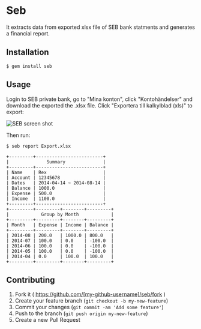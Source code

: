 # Seb

It extracts data from exported xlsx file of SEB bank statments and generates a financial report.

## Installation

    $ gem install seb

## Usage

Login to SEB private bank, go to "Mina konton", click "Kontohändelser" and download the exported the .xlsx file.
Click "Exportera till kalkylblad (xls)" to export:

![SEB screen shot](https://api0-ams1.monosnap.com/static/IutKg0hszJuCy6SF9pqneLYrP0pHAD.png)

Then run:

    $ seb report Export.xlsx
    
    +---------+-------------------------+
    |              Summary              |
    +---------+-------------------------+
    | Name    | Rex                     |
    | Account | 12345678                |
    | Dates   | 2014-04-14 ~ 2014-08-14 |
    | Balance | 1000.0                  |
    | Expense | 500.0                   |
    | Income  | 1100.0                  |
    +---------+-------------------------+
    +---------+---------+--------+---------+
    |            Group by Month            |
    +---------+---------+--------+---------+
    | Month   | Expense | Income | Balance |
    +---------+---------+--------+---------+
    | 2014-08 | 200.0   | 1000.0 | 800.0   |
    | 2014-07 | 100.0   | 0.0    | -100.0  |
    | 2014-06 | 100.0   | 0.0    | -100.0  |
    | 2014-05 | 100.0   | 0.0    | -100.0  |
    | 2014-04 | 0.0     | 100.0  | 100.0   |
    +---------+---------+--------+---------+

## Contributing

1. Fork it ( https://github.com/[my-github-username]/seb/fork )
2. Create your feature branch (`git checkout -b my-new-feature`)
3. Commit your changes (`git commit -am 'Add some feature'`)
4. Push to the branch (`git push origin my-new-feature`)
5. Create a new Pull Request
